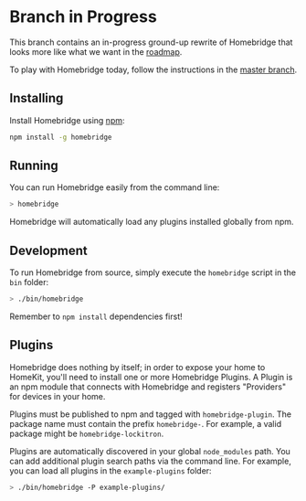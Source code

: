 
# Branch in Progress

This branch contains an in-progress ground-up rewrite of Homebridge that looks more like what we want in the [roadmap](/nfarina/homebridge/wiki/Roadmap).

To play with Homebridge today, follow the instructions in the [master branch](/nfarina/homebridge).

## Installing

Install Homebridge using [npm](https://npmjs.com):

```sh
npm install -g homebridge
```

## Running

You can run Homebridge easily from the command line:

```sh
> homebridge
```

Homebridge will automatically load any plugins installed globally from npm.

## Development

To run Homebridge from source, simply execute the `homebridge` script in the `bin` folder:

```sh
> ./bin/homebridge
```

Remember to `npm install` dependencies first!

## Plugins

Homebridge does nothing by itself; in order to expose your home to HomeKit, you'll need to install one or more Homebridge Plugins. A Plugin is an npm module that connects with Homebridge and registers "Providers" for devices in your home.

Plugins must be published to npm and tagged with `homebridge-plugin`. The package name must contain the prefix `homebridge-`. For example, a valid package might be `homebridge-lockitron`.

Plugins are automatically discovered in your global `node_modules` path. You can add additional plugin search paths via the command line. For example, you can load all plugins in the `example-plugins` folder:

```sh
> ./bin/homebridge -P example-plugins/
```
